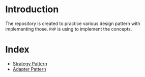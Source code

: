 # Introduction
The repository is created to practice various design pattern with implementing those. `PHP` is using to implement the concepts.

# Index
- [Strategy Pattern](https://github.com/abidkhan484/design_patterns/tree/main/strategy)
- [Adapter Pattern](https://github.com/abidkhan484/design_patterns/tree/main/adapter)
